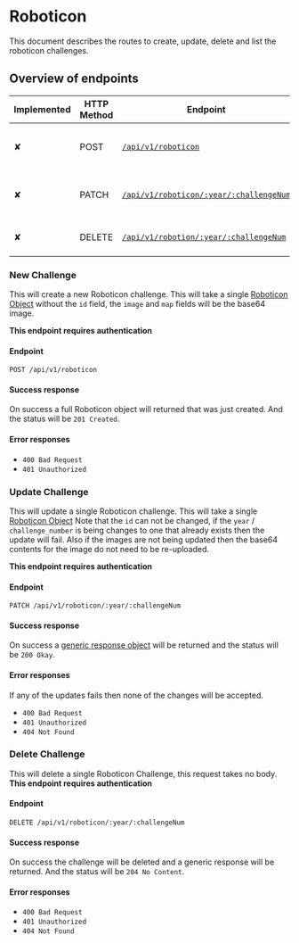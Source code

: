 # Roboticon

This document describes the routes to create, update, delete and list the roboticon challenges. 

## Overview of endpoints

<!-- ✘ | ✓ -->

| Implemented | HTTP Method | Endpoint | Description |
| ----- | ----- | ---- | ---- |
| ✘ | POST | [`/api/v1/roboticon`](#new-challenge) | Create a new Roboticon Challenge |
| ✘ | PATCH | [`/api/v1/roboticon/:year/:challengeNum`](#update-challenge) | This is used to update a single challenge|
| ✘ | DELETE | [`/api/v1/robotion/:year/:challengeNum`](#delete-challenge) | This will delete a challenge |


### New Challenge

This will create a new Roboticon challenge. This will take a single [Roboticon Object](../response_objects.md#roboticon-challenge-object)
without the `id` field, the `image` and `map` fields will be the base64 image.
 
**This endpoint requires authentication**

#### Endpoint

`POST /api/v1/roboticon`


#### Success response

On success a full Roboticon object will returned that was just created. And the status will be `201 Created`.

#### Error responses

 - `400 Bad Request`
 - `401 Unauthorized`
 

### Update Challenge

This will update a single Roboticon challenge. This will take a single [Roboticon Object](../response_objects.md#roboticon-challenge-object)
Note that the `id` can not be changed, if the `year` / `challenge_number` is being changes to one that already exists
then the update will fail. Also if the images are not being updated then the base64 contents for the image do not need
to be re-uploaded.
 
**This endpoint requires authentication**

#### Endpoint

`PATCH /api/v1/roboticon/:year/:challengeNum`

#### Success response

On success a [generic response object](../response_objects.md#generic-response-object) will be returned and 
 the status will be `200 Okay`.

#### Error responses
If any of the updates fails then none of the changes will be accepted.

- `400 Bad Request`
- `401 Unauthorized`
- `404 Not Found`


### Delete Challenge

This will delete a single Roboticon Challenge, this request takes no body.
**This endpoint requires authentication**

#### Endpoint

`DELETE /api/v1/roboticon/:year/:challengeNum`

#### Success response

On success the challenge will be deleted and a generic response will be returned.
And the status will be `204 No Content`.

#### Error responses

- `400 Bad Request`
- `401 Unauthorized`
- `404 Not Found`